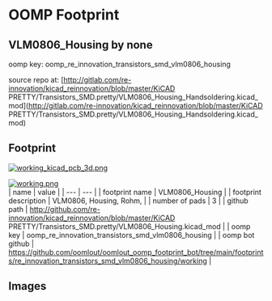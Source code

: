 # OOMP Footprint  
## VLM0806_Housing  by none  
  
oomp key: oomp_re_innovation_transistors_smd_vlm0806_housing  
  
source repo at: [http://gitlab.com/re-innovation/kicad_reinnovation/blob/master/KiCAD PRETTY/Transistors_SMD.pretty/VLM0806_Housing_Handsoldering.kicad_mod](http://gitlab.com/re-innovation/kicad_reinnovation/blob/master/KiCAD PRETTY/Transistors_SMD.pretty/VLM0806_Housing_Handsoldering.kicad_mod)  
## Footprint  
  
[![working_kicad_pcb_3d.png](working_kicad_pcb_3d_600.png)](working_kicad_pcb_3d.png)  
  
[![working.png](working_600.png)](working.png)  
| name | value | 
| --- | --- | 
| footprint name | VLM0806_Housing | 
| footprint description | VLM0806, Housing, Rohm, | 
| number of pads | 3 | 
| github path | http://github.com/re-innovation/kicad_reinnovation/blob/master/KiCAD PRETTY/Transistors_SMD.pretty/VLM0806_Housing.kicad_mod | 
| oomp key | oomp_re_innovation_transistors_smd_vlm0806_housing | 
| oomp bot github | https://github.com/oomlout/oomlout_oomp_footprint_bot/tree/main/footprints/re_innovation_transistors_smd_vlm0806_housing/working | 
## Images  

